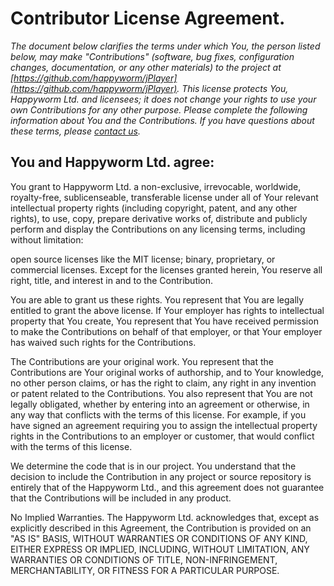 # Contributor License Agreement.

*The document below clarifies the terms under which You, the person listed below, may make "Contributions" (software, bug fixes, configuration changes, documentation, or any other materials) to the project at [https://github.com/happyworm/jPlayer](https://github.com/happyworm/jPlayer). This license protects You, Happyworm Ltd. and licensees; it does not change your rights to use your own Contributions for any other purpose. Please complete the following information about You and the Contributions. If you have questions about these terms, please [contact us](mailto:hello@happyworm.com).*

## You and Happyworm Ltd. agree:

You grant to Happyworm Ltd. a non-exclusive, irrevocable, worldwide, royalty-free, sublicenseable, transferable license under all of Your relevant intellectual property rights (including copyright, patent, and any other rights), to use, copy, prepare derivative works of, distribute and publicly perform and display the Contributions on any licensing terms, including without limitation:

open source licenses like the MIT license;
binary, proprietary, or commercial licenses.
Except for the licenses granted herein, You reserve all right, title, and interest in and to the Contribution.

You are able to grant us these rights. You represent that You are legally entitled to grant the above license. If Your employer has rights to intellectual property that You create, You represent that You have received permission to make the Contributions on behalf of that employer, or that Your employer has waived such rights for the Contributions.

The Contributions are your original work. You represent that the Contributions are Your original works of authorship, and to Your knowledge, no other person claims, or has the right to claim, any right in any invention or patent related to the Contributions. You also represent that You are not legally obligated, whether by entering into an agreement or otherwise, in any way that conflicts with the terms of this license. For example, if you have signed an agreement requiring you to assign the intellectual property rights in the Contributions to an employer or customer, that would conflict with the terms of this license.

We determine the code that is in our project. You understand that the decision to include the Contribution in any project or source repository is entirely that of the Happyworm Ltd., and this agreement does not guarantee that the Contributions will be included in any product.

No Implied Warranties. The Happyworm Ltd. acknowledges that, except as explicitly described in this Agreement, the Contribution is provided on an "AS IS" BASIS, WITHOUT WARRANTIES OR CONDITIONS OF ANY KIND, EITHER EXPRESS OR IMPLIED, INCLUDING, WITHOUT LIMITATION, ANY WARRANTIES OR CONDITIONS OF TITLE, NON-INFRINGEMENT, MERCHANTABILITY, OR FITNESS FOR A PARTICULAR PURPOSE.
